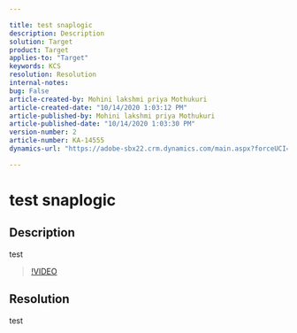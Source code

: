 ```yaml
---

title: test snaplogic  
description: Description  
solution: Target  
product: Target  
applies-to: "Target"  
keywords: KCS  
resolution: Resolution  
internal-notes:   
bug: False  
article-created-by: Mohini lakshmi priya Mothukuri  
article-created-date: "10/14/2020 1:03:12 PM"  
article-published-by: Mohini lakshmi priya Mothukuri  
article-published-date: "10/14/2020 1:03:30 PM"  
version-number: 2  
article-number: KA-14555  
dynamics-url: "https://adobe-sbx22.crm.dynamics.com/main.aspx?forceUCI=1&pagetype=entityrecord&etn=knowledgearticle&id=7a631b97-1d0e-eb11-a813-000d3a98f7e7"

---
```


# test snaplogic

## Description

test




>[!VIDEO](https://video.tv.adobe.com/v/18696?quality=9&learn=on)

## Resolution

test
